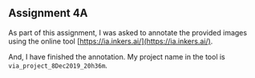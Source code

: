 ## Assignment 4A

As part of this assignment, I was asked to annotate the provided images using the online tool [https://ia.inkers.ai/](https://ia.inkers.ai/).

And, I have finished the annotation. My project name in the tool is `via_project_8Dec2019_20h36m`.